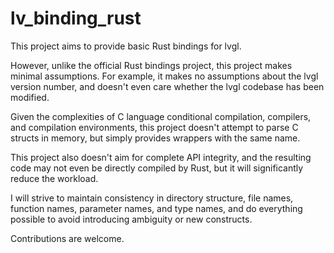 # lv_binding_rust

This project aims to provide basic Rust bindings for lvgl.

However, unlike the official Rust bindings project, this project makes minimal assumptions. For example, it makes no assumptions about the lvgl version number, and doesn't even care whether the lvgl codebase has been modified.

Given the complexities of C language conditional compilation, compilers, and compilation environments, this project doesn't attempt to parse C structs in memory, but simply provides wrappers with the same name.

This project also doesn't aim for complete API integrity, and the resulting code may not even be directly compiled by Rust, but it will significantly reduce the workload.

I will strive to maintain consistency in directory structure, file names, function names, parameter names, and type names, and do everything possible to avoid introducing ambiguity or new constructs.

Contributions are welcome.
